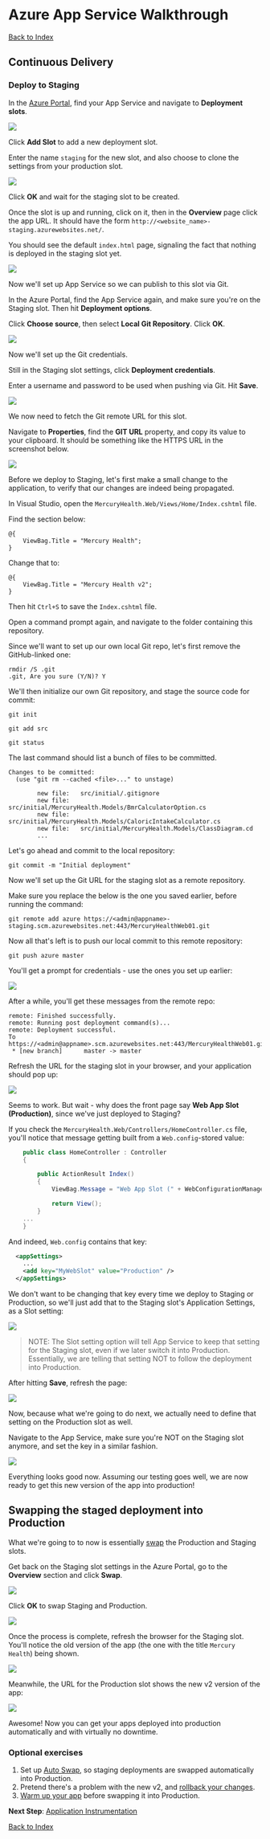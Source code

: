 # Azure App Service Walkthrough

[Back to Index](README.md)

## Continuous Delivery

### Deploy to Staging

In the [Azure Portal](https://portal.azure.com/), find your App Service and navigate to **Deployment slots**.

![](img/cd_01.png)

Click **Add Slot** to add a new deployment slot.

Enter the name `staging` for the new slot, and also choose to clone the settings from your production slot.

![](img/cd_02.png)

Click **OK** and wait for the staging slot to be created.

Once the slot is up and running, click on it, then in the **Overview** page click the app URL. It should have the form `http://<website_name>-staging.azurewebsites.net/`.

You should see the default `index.html` page, signaling the fact that nothing is deployed in the staging slot yet.

![](img/cd_03.png)

Now we'll set up App Service so we can publish to this slot via Git. 

In the Azure Portal, find the App Service again, and make sure you're on the Staging slot. Then hit **Deployment options**.

Click **Choose source**, then select **Local Git Repository**. Click **OK**.

![](img/cd_04.png)

Now we'll set up the Git credentials. 

Still in the Staging slot settings, click **Deployment credentials**.

Enter a username and password to be used when pushing via Git. Hit **Save**.

![](img/cd_05.png)

We now need to fetch the Git remote URL for this slot.

Navigate to **Properties**, find the **GIT URL** property, and copy its value to your clipboard. It should be something like the HTTPS URL in the screenshot below.

![](img/cd_06.png)

Before we deploy to Staging, let's first make a small change to the application, to verify that our changes are indeed being propagated.

In Visual Studio, open the `MercuryHealth.Web/Views/Home/Index.cshtml` file.

Find the section below:

```
@{
    ViewBag.Title = "Mercury Health";
}
```

Change that to:

```
@{
    ViewBag.Title = "Mercury Health v2";
}
```

Then hit `Ctrl+S` to save the `Index.cshtml` file.

Open a command prompt again, and navigate to the folder containing this repository.

Since we'll want to set up our own local Git repo, let's first remove the GitHub-linked one:

```
rmdir /S .git
.git, Are you sure (Y/N)? Y
```

We'll then initialize our own Git repository, and stage the source code for commit:

```
git init

git add src

git status
```

The last command should list a bunch of files to be committed.

```
Changes to be committed:
  (use "git rm --cached <file>..." to unstage)

        new file:   src/initial/.gitignore
        new file:   src/initial/MercuryHealth.Models/BmrCalculatorOption.cs
        new file:   src/initial/MercuryHealth.Models/CaloricIntakeCalculator.cs
        new file:   src/initial/MercuryHealth.Models/ClassDiagram.cd
        ...
```

Let's go ahead and commit to the local repository:

```
git commit -m "Initial deployment"
```

Now we'll set up the Git URL for the staging slot as a remote repository.

Make sure you replace the below is the one you saved earlier, before running the command:

```
git remote add azure https://<admin@appname>-staging.scm.azurewebsites.net:443/MercuryHealthWeb01.git
```

Now all that's left is to push our local commit to this remote repository:

```
git push azure master
```

You'll get a prompt for credentials - use the ones you set up earlier:

![](img/cd_07.png)

After a while, you'll get these messages from the remote repo:

```
remote: Finished successfully.
remote: Running post deployment command(s)...
remote: Deployment successful.
To https://<admin@appname>.scm.azurewebsites.net:443/MercuryHealthWeb01.git
 * [new branch]      master -> master
```

Refresh the URL for the staging slot in your browser, and your application should pop up:

![](img/cd_08.png)

Seems to work.  But wait - why does the front page say **Web App Slot (Production)**, since we've just deployed to Staging?

If you check the `MercuryHealth.Web/Controllers/HomeController.cs` file, you'll notice that message getting built from a `Web.config`-stored value:

```csharp
    public class HomeController : Controller
    {

        public ActionResult Index()
        {
            ViewBag.Message = "Web App Slot (" + WebConfigurationManager.AppSettings["MyWebSlot"] +")";

            return View();
        }
    ...
    }
```

And indeed, `Web.config` contains that key:

```xml
  <appSettings>
    ...
    <add key="MyWebSlot" value="Production" />
  </appSettings>
```

We don't want to be changing that key every time we deploy to Staging or Production, so we'll just add that to the Staging slot's Application Settings, as a Slot setting:

![](img/cd_09.png)

> NOTE: The Slot setting option will tell App Service to keep that setting for the Staging slot, even if we later switch it into Production. Essentially, we are telling that setting NOT to follow the deployment into Production.

After hitting **Save**, refresh the page:

![](img/cd_10.png)

Now, because what we're going to do next, we actually need to define that setting on the Production slot as well. 

Navigate to the App Service, make sure you're NOT on the Staging slot anymore, and set the key in a similar fashion.

![](img/cd_10b.png)

Everything looks good now. Assuming our testing goes well, we are now ready to get this new version of the app into production!

## Swapping the staged deployment into Production

What we're going to to now is essentially [swap](https://docs.microsoft.com/en-us/azure/app-service-web/web-sites-staged-publishing#swap-deployment-slots) the Production and Staging slots. 

Get back on the Staging slot settings in the Azure Portal, go to the **Overview** section and click **Swap**.

![](img/cd_11.png)

Click **OK** to swap Staging and Production.

![](img/cd_12.png)

Once the process is complete, refresh the browser for the Staging slot. You'll notice the old version of the app (the one with the title `Mercury Health`) being shown.

![](img/cd_13.png)

Meanwhile, the URL for the Production slot shows the new v2 version of the app:

![](img/cd_14.png)

Awesome! Now you can get your apps deployed into production automatically and with virtually no downtime.

### Optional exercises

1. Set up [Auto Swap](https://docs.microsoft.com/en-us/azure/app-service-web/web-sites-staged-publishing#configure-auto-swap), so staging deployments are swapped automatically into Production.
2. Pretend there's a problem with the new v2, and [rollback your changes](https://docs.microsoft.com/en-us/azure/app-service-web/web-sites-staged-publishing#to-rollback-a-production-app-after-swap).
3. [Warm up your app](https://docs.microsoft.com/en-us/azure/app-service-web/web-sites-staged-publishing#custom-warm-up-before-swap) before swapping it into Production.

**Next Step**: [Application Instrumentation](AppInstrumentation.md)

[Back to Index](README.md)